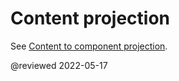 
# Content projection

See [Content to component projection](guide/component/component-usage#content-to-component-projection "Content to component projection - Use an Angular component | Angular").


@reviewed 2022-05-17
